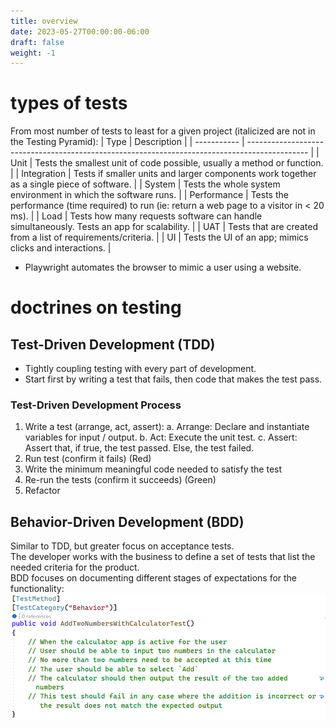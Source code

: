 ```yaml
---
title: overview
date: 2023-05-27T00:00:00-06:00
draft: false
weight: -1
---
```


# types of tests
From most number of tests to least for a given project (italicized are not in the Testing Pyramid):
| Type        | Description                                                                                   |
| ----------- | --------------------------------------------------------------------------------------------- |
| Unit        | Tests the smallest unit of code possible, usually a method or function.                       |
| Integration | Tests if smaller units and larger components work together as a single piece of software.     |
| System      | Tests the whole system environment in which the software runs.                                |
| Performance | Tests the performance (time required) to run (ie: return a web page to a visitor in < 20 ms). |
| Load        | Tests how many requests software can handle simultaneously.  Tests an app for scalability.    |
| UAT         | Tests that are created from a list of requirements/criteria.                                  |
| UI          | Tests the UI of an app; mimics clicks and interactions.                                       |
- Playwright automates the browser to mimic a user using a website.

# doctrines on testing
## Test-Driven Development (TDD)
- Tightly coupling testing with every part of development.  
- Start first by writing a test that fails, then code that makes the test pass.

### Test-Driven Development Process
1. Write a test (arrange, act, assert):
    a. Arrange:  Declare and instantiate variables for input / output.
    b. Act:  Execute the unit test.
    c. Assert:  Assert that, if true, the test passed.  Else, the test failed.
2. Run test (confirm it fails) (Red)
3. Write the minimum meaningful code needed to satisfy the test
4. Re-run the tests (confirm it succeeds) (Green)
5. Refactor

## Behavior-Driven Development (BDD)
Similar to TDD, but greater focus on acceptance tests.  
The developer works with the business to define a set of tests that list the needed criteria for the product.  
BDD focuses on documenting different stages of expectations for the functionality:  
![Example of a BDD test function](./bdd.png)

